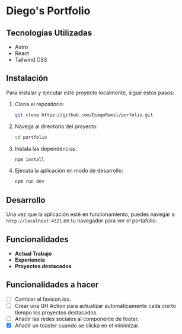 # Diego's Portfolio

## Tecnologías Utilizadas

- Astro
- React
- Tailwind CSS

## Instalación

Para instalar y ejecutar este proyecto localmente, sigue estos pasos:

1. Clona el repositorio:

   ```bash
   git clone https://github.com/DiegoRamil/porfolio.git
   ```

2. Navega al directorio del proyecto:

   ```bash
   cd portfolio
   ```

3. Instala las dependencias:

   ```bash
   npm install
   ```

4. Ejecuta la aplicación en modo de desarrollo:

   ```bash
   npm run dev
   ```

## Desarrollo

Una vez que la aplicación esté en funcionamiento, puedes navegar a `http://localhost:4321` en tu navegador para ver el portafolio.

## Funcionalidades

- **Actual Trabajo**
- **Experiencia**
- **Proyectos destacados**

## Funcionalidades a hacer

- [ ] Cambiar el favicon.ico.
- [ ] Crear una GH Action para actualizar automáticamente cada cierto tiempo los proyectos destacados.
- [ ] Añadir las redes sociales al componente de footer.
- [x] Añadir un toaster cuando se clicka en el minimizar.
